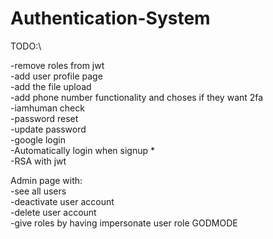# Authentication-System
TODO:\

-remove roles from jwt \
-add user profile page \
-add the file upload \
-add phone number functionality and choses if they want 2fa \
-iamhuman check \
-password reset \
-update password \
-google login \
-Automatically login when signup * \
-RSA with jwt

Admin page with: \
-see all users \
-deactivate user account \
-delete user account \
-give roles by having impersonate user role GODMODE
